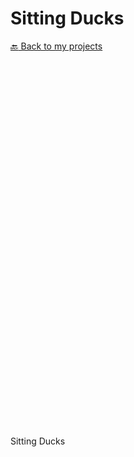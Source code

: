# Sitting Ducks
[:back: Back to my projects](./projects)

<html lang="en-us">
  <head>
    <meta charset="utf-8">
    <meta http-equiv="Content-Type" content="text/html; charset=utf-8">
    <title>Unity WebGL Player | Sitting Ducks</title>
    <link rel="shortcut icon" href="assets/game/TemplateData/favicon.ico">
    <link rel="stylesheet" href="assets/game/TemplateData/style.css">
    <script src="assets/game/TemplateData/UnityProgress.js"></script>
    <script src="assets/game/Build/UnityLoader.js"></script>
    <script>
      var unityInstance = UnityLoader.instantiate("unityContainer", "assets/game/Build/Builds.json", {onProgress: UnityProgress});
    </script>
  </head>
  <body>
    <div class="webgl-content">
      <div id="unityContainer" style="width: 960px; height: 600px"></div>
      <div class="footer">
        <div class="webgl-logo"></div>
        <div class="fullscreen" onclick="unityInstance.SetFullscreen(1)"></div>
        <div class="title">Sitting Ducks</div>
      </div>
    </div>
  </body>
</html>

